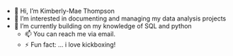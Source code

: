 - 👋 Hi, I’m Kimberly-Mae Thompson
- 👀 I’m interested in documenting and managing my data analysis projects 
- 🌱 I’m currently building on my knowledge of SQL and python
  - 📫 You can reach me via email.
  - ⚡ Fun fact: ... i love kickboxing!

<!---
KMDTAnalyst/KMDTAnalyst is a ✨ special ✨ repository because its `README.md` (this file) appears on your GitHub profile.
You can click the Preview link to take a look at your changes.
--->
